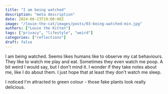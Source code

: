 ```yaml
---
title: "I am being watched"
description: "meta description"
date: 2024-06-23T19:00:00Z
image: "/louie-the-cat/images/posts/03-being-watched-min.jpg"
authors: ["Louie the Kitten"]
tags: ["privacy", "lifestyle", "weird"]
categories: ["reflections"]
draft: false
---
```


I am being watched. Seems likes humans like to observe my cat behaviours. They like to watch me play and eat. Sometimes they even watch me poop. A bit weird I would say, but I don't mind it. I wonder if they take notes about me, like I do about them. I just hope that at least they don't watch me sleep.

I noticed I'm attracted to green colour - those fake plants look really delicious.

